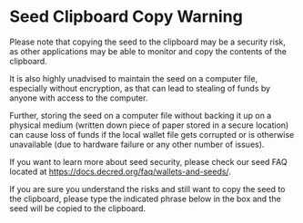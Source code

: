 # Seed Clipboard Copy Warning

Please note that copying the seed to the clipboard may be a security risk, as other applications may be able to monitor and copy the contents of the clipboard.

It is also highly unadvised to maintain the seed on a computer file, especially without encryption, as that can lead to stealing of funds by anyone with access to the computer.

Further, storing the seed on a computer file without backing it up on a physical medium (written down piece of paper stored in a secure location) can cause loss of funds if the local wallet file gets corrupted or is otherwise unavailable (due to hardware failure or any other number of issues).

If you want to learn more about seed security, please check our seed FAQ located at https://docs.decred.org/faq/wallets-and-seeds/.

If you are sure you understand the risks and still want to copy the seed to the clipboard, please type the indicated phrase below in the box and the seed will be copied to the clipboard.

